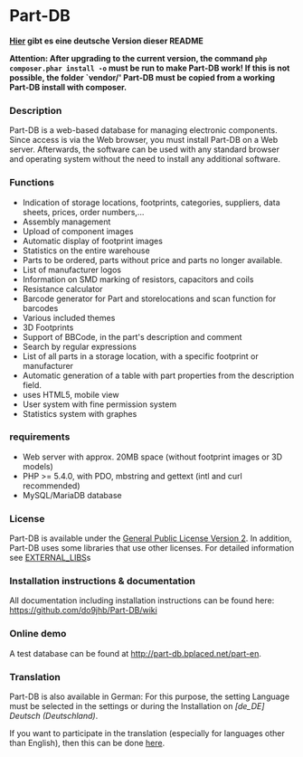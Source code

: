 # Part-DB

**[Hier](README_DE.md) gibt es eine deutsche Version dieser README**

**Attention: After upgrading to the current version, the command
`php composer.phar install -o` must be run to make Part-DB work!
If this is not possible, the folder `vendor/'
Part-DB must be copied from a working Part-DB install with composer.**



### Description

Part-DB is a web-based database for managing electronic components. Since access is via the Web browser, you must install Part-DB on a Web server. Afterwards, the software can be used with any standard browser and operating system without the need to install any additional software.

### Functions

* Indication of storage locations, footprints, categories, suppliers, data sheets, prices, order numbers,...
* Assembly management
* Upload of component images
* Automatic display of footprint images
* Statistics on the entire warehouse
* Parts to be ordered, parts without price and parts no longer available.
* List of manufacturer logos
* Information on SMD marking of resistors, capacitors and coils
* Resistance calculator
* Barcode generator for Part and storelocations and scan function for barcodes
* Various included themes
* 3D Footprints
* Support of BBCode, in the part's description and comment
* Search by regular expressions
* List of all parts in a storage location, with a specific footprint or manufacturer
* Automatic generation of a table with part properties from the description field.
* uses HTML5, mobile view
* User system with fine permission system
* Statistics system with graphes

### requirements

* Web server with approx. 20MB space (without footprint images or 3D models)
* PHP >= 5.4.0, with PDO, mbstring and gettext (intl and curl recommended)
* MySQL/MariaDB database

### License
Part-DB is available under the [General Public License Version 2](https://www.gnu.org/licenses/old-licenses/gpl-2.0.de.html).
In addition, Part-DB uses some libraries that use other licenses. 
For detailed information see [EXTERNAL_LIBS](readme/EXTERNAL_LIBS.md)s

### Installation instructions & documentation

All documentation including installation instructions can be found here:
<https://github.com/do9jhb/Part-DB/wiki>

### Online demo

A test database can be found at <http://part-db.bplaced.net/part-en>.

### Translation
Part-DB is also available in German: For this purpose, the setting Language must be selected in the settings or during the 
Installation on _[de_DE] Deutsch (Deutschland)_. 

If you want to participate in the translation (especially for languages other than English), 
then this can be done [here](https://crowdin.com/project/part-db).

